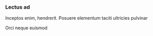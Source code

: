 ### Lectus ad

Inceptos enim, hendrerit. Posuere elementum taciti ultricies pulvinar

Orci neque euismod


